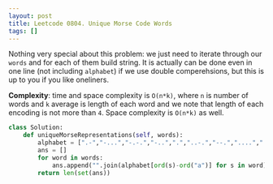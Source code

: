 ```yaml
---
layout: post
title: Leetcode 0804. Unique Morse Code Words
tags: []
---
```


Nothing very special about this problem: we just need to iterate through our `words` and for each of them build string. It is actually can be done even in one line (not including `alphabet`) if we use double comperehsions, but this is up to you if you like oneliners.

**Complexity**: time and space complexity is `O(n*k)`, where `n` is number of words and `k` average is length of each word and we note that length of each encoding is not more than `4`. Space complexity is `O(n*k)` as well.

```python
class Solution:
    def uniqueMorseRepresentations(self, words):
        alphabet = [".-","-...","-.-.","-..",".","..-.","--.","....","..",".---","-.-",".-..","--","-.","---",".--.","--.-",".-.","...","-","..-","...-",".--","-..-","-.--","--.."]
        ans = []
        for word in words:
            ans.append("".join(alphabet[ord(s)-ord("a")] for s in word))
        return len(set(ans))
```

